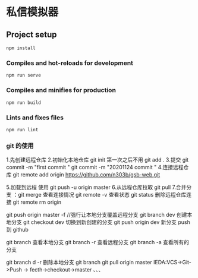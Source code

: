 # 私信模拟器

## Project setup

```
npm install
```

### Compiles and hot-reloads for development

```
npm run serve
```

### Compiles and minifies for production

```
npm run build
```

### Lints and fixes files

```
npm run lint
```

### git 的使用

1.先创建远程仓库 2.初始化本地仓库 git init 第一次之后不用
git add . 3.提交 git commit -m "first commit " git commit -m "20201124 commit " 4.连接远程仓库 git remote add origin https://github.com/n303b/gsb-web.git

5.加载到远程 使用 git push -u origin master 6.从远程仓库拉取 git pull 7.合并分支 ：git merge
查看连接情况 git remote -v
查看状态 git status
删除远程仓库连接 git remote rm origin

git push origin master -f //强行让本地分支覆盖远程分支
git branch dev 创建本地分支
git checkout dev 切换到新创建的分支
git push origin dev 新分支 push 到 github

git branch 查看本地分支
git branch -r 查看远程分支
git branch -a 查看所有的分支

git branch d -r 删除本地分支
git branch
git pull origin master
IEDA:VCS->Git->Push
-> fecth->checkout->master
、、、
